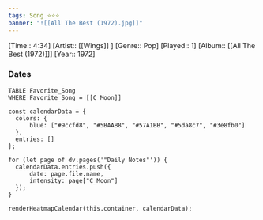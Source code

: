 ```yaml
---
tags: Song ⭐⭐⭐ 
banner: "![[All The Best (1972).jpg]]"
---
```

[Time:: 4:34]
[Artist:: [[Wings]] ]
[Genre:: Pop]
[Played:: 1]
[Album:: [[All The Best (1972)]]]
[Year:: 1972]
### Dates
````dataview
TABLE Favorite_Song
WHERE Favorite_Song = [[C Moon]]
````
  ```dataviewjs
const calendarData = { 
	colors: { 
		blue: ["#9ccfd8", "#5BAAB8", "#57A1BB", "#5da8c7", "#3e8fb0"] 
	}, 
	entries: [] 
}; 

for (let page of dv.pages('"Daily Notes"')) { 
	calendarData.entries.push({ 
		date: page.file.name, 
		intensity: page["C_Moon"]
	}); 
} 

renderHeatmapCalendar(this.container, calendarData);
```
